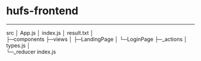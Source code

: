 # hufs-frontend




---

src
│  App.js
│  index.js
│  result.txt
│  
├─components
├─views
│  ├─LandingPage
│  └─LoginPage
├─_actions
│      types.js
│      
└─_reducer
        index.js
        
